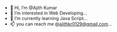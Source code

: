 - 👋 Hi, I’m @Ajith Kumar
- 👀 I’m interested in Web Developing...
- 🌱 I’m currently learning Java Script...
- 📫 you can reach me @ajithkr0129@gmail.com...

<!---
Ajithkr0129/Ajithkr0129 is a ✨ special ✨ repository because its `README.md` (this file) appears on your GitHub profile.
You can click the Preview link to take a look at your changes.
--->
